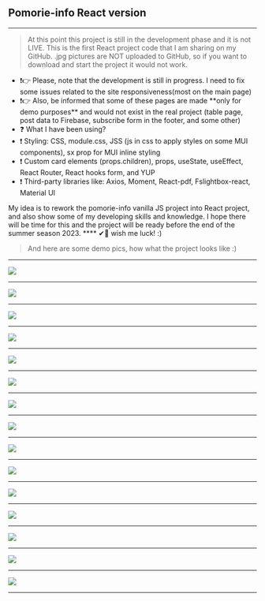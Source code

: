 ## Pomorie-info **React** version
****
> At this point this project is still in the development phase and it is not LIVE. This is the first React project code that I am sharing on my GitHub.
> .jpg pictures are NOT uploaded to GitHub, so if you want to download and start the project it would not work.
<ul>
  <li>❗👉 Please, note that the development is still in progress. I need to fix some issues related to the site responsiveness(most on the main page)</li>
  <li>❗👉 Also, be informed that some of these pages are made **only for demo purposes** and would not exist in the real project (table page, post data to Firebase, subscribe form in the footer, and some other)</li>
  <li>❓ What I have been using?</li>
  <li>❗ Styling:  CSS, module.css, JSS (js in css to apply styles on some MUI components), sx prop for MUI inline styling</li>
  <li>❗ Custom card elements (props.children), props, useState, useEffect, React Router, React hooks form, and YUP</li>
  <li>❗ Third-party libraries like: Axios, Moment, React-pdf, Fslightbox-react, Material UI</li>
</ul>
My idea is to rework the pomorie-info vanilla JS project into React project, and also show some of my developing skills and knowledge.
I hope there will be time for this and the project will be ready before the end of the summer season 2023.
****
✔🎯 wish me luck! :)

> And here are some demo pics, how what the project looks like :)
****
<img src='https://www.sitefocus.eu/gitpics/demo1.png'>
<hr>
<img src='https://www.sitefocus.eu/gitpics/demo2.png'>
<hr><img src='https://www.sitefocus.eu/gitpics/demo3.png'>
<hr><img src='https://www.sitefocus.eu/gitpics/demo4.png'>
<hr><img src='https://www.sitefocus.eu/gitpics/demo5.png'>
<hr><img src='https://www.sitefocus.eu/gitpics/demo6.png'>
<hr><img src='https://www.sitefocus.eu/gitpics/demo7.png'>
<hr><img src='https://www.sitefocus.eu/gitpics/demo8.png'>
<hr><img src='https://www.sitefocus.eu/gitpics/demo9.png'>
<hr><img src='https://www.sitefocus.eu/gitpics/demo10.png'>
<hr><img src='https://www.sitefocus.eu/gitpics/demo11.png'>
<hr><img src='https://www.sitefocus.eu/gitpics/demo12.png'>
<hr><img src='https://www.sitefocus.eu/gitpics/demo13.png'>
<hr><img src='https://www.sitefocus.eu/gitpics/demo14.png'>
<hr><img src='https://www.sitefocus.eu/gitpics/demo15.png'>
<hr>
